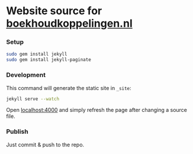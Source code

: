 # Website source for [boekhoudkoppelingen.nl](https://boekhoudkoppelingen.nl)

### Setup

```bash
sudo gem install jekyll
sudo gem install jekyll-paginate
```


### Development
This command will generate the static site in `_site`:

```bash
jekyll serve --watch
```

Open [localhost:4000](http://127.0.0.1:4000/) and simply refresh the page after changing a source file.

### Publish
Just commit & push to the repo.

